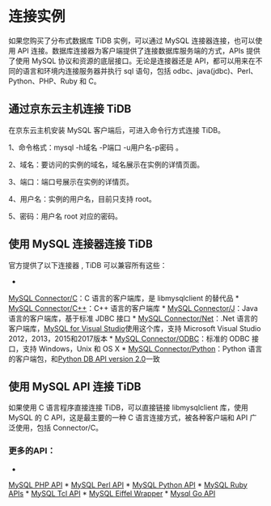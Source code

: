 # **连接实例**

如果您购买了分布式数据库 TiDB 实例，可以通过 MySQL 连接器连接，也可以使用 API 连接。数据库连接器为客户端提供了连接数据库服务端的方式，APIs 提供了使用 MySQL 协议和资源的底层接口。无论是连接器还是 API，都可以用来在不同的语言和环境内连接服务器并执行 sql 语句，包括 odbc、java(jdbc)、Perl、Python、PHP、Ruby 和 C。

## **通过京东云主机连接 TiDB**

在京东云主机安装 MySQL 客户端后，可进入命令行方式连接 TiDB。

1、命令格式：mysql -h域名 -P端口 -u用户名-p密码 。

2、域名：要访问的实例的域名，域名展示在实例的详情页面。

3、端口：端口号展示在实例的详情页。

4、用户名：实例的用户名，目前只支持 root。

5、密码：用户名 root 对应的密码。

## **使用 MySQL 连接器连接 TiDB**

官方提供了以下连接器 , TiDB 可以兼容所有这些：

* 
[MySQL Connector/C](https://dev.mysql.com/doc/refman/5.7/en/connector-c-info.html)：C 语言的客户端库，是 libmysqlclient 的替代品
* 
[MySQL Connector/C++](https://dev.mysql.com/doc/refman/5.7/en/connector-cpp-info.html)：C++ 语言的客户端库
* 
[MySQL Connector/J](https://dev.mysql.com/doc/refman/5.7/en/connector-j-info.html)：Java 语言的客户端库，基于标准 JDBC 接口
* 
[MySQL Connector/Net](https://dev.mysql.com/doc/refman/5.7/en/connector-net-info.html)：.Net 语言的客户端库，[MySQL for Visual Studio](https://dev.mysql.com/doc/visual-studio/en/)使用这个库，支持 Microsoft Visual Studio 2012，2013，2015和2017版本
* 
[MySQL Connector/ODBC](https://dev.mysql.com/doc/refman/5.7/en/connector-odbc-info.html)：标准的 ODBC 接口，支持 Windows，Unix 和 OS X
* 
[MySQL Connector/Python](https://dev.mysql.com/doc/refman/5.7/en/connector-python-info.html)：Python 语言的客户端包，和[Python DB API version 2.0](http://www.python.org/dev/peps/pep-0249/)一致

## **使用 MySQL API 连接 TiDB**

如果使用 C 语言程序直接连接 TiDB，可以直接链接 libmysqlclient 库，使用 MySQL 的 C API，这是最主要的一种 C 语言连接方式，被各种客户端和 API 广泛使用，包括 Connector/C。

### 更多的API：

* 
[MySQL PHP API](https://dev.mysql.com/doc/refman/5.7/en/apis-php-info.html)
* 
[MySQL Perl API](https://dev.mysql.com/doc/refman/5.7/en/apis-perl.html)
* 
[MySQL Python API](https://dev.mysql.com/doc/refman/5.7/en/apis-python.html)
* 
[MySQL Ruby APIs](https://dev.mysql.com/doc/refman/5.7/en/apis-ruby.html)
* 
[MySQL Tcl API](https://dev.mysql.com/doc/refman/5.7/en/apis-tcl.html)
* 
[MySQL Eiffel Wrapper](https://dev.mysql.com/doc/refman/5.7/en/apis-eiffel.html)
* 
[Mysql Go API](https://github.com/go-sql-driver/mysql)